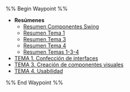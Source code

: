 %% Begin Waypoint %%
- **Resúmenes**
	- [Resumen Componentes Swing](./Res%C3%BAmenes/Resumen%20Componentes%20Swing.md)
	- [Resumen Tema 1](./Res%C3%BAmenes/Resumen%20Tema%201.md)
	- [Resumen Tema 3](./Res%C3%BAmenes/Resumen%20Tema%203.md)
	- [Resumen Tema 4](./Res%C3%BAmenes/Resumen%20Tema%204.md)
	- [Resumen Temas 1-3-4](./Res%C3%BAmenes/Resumen%20Temas%201-3-4.md)
- [TEMA 1. Confección de interfaces](./TEMA%201.%20Confecci%C3%B3n%20de%20interfaces.md)
- [TEMA 3. Creación de componentes visuales](./TEMA%203.%20Creaci%C3%B3n%20de%20componentes%20visuales.md)
- [TEMA 4. Usabilidad](./TEMA%204.%20Usabilidad.md)

%% End Waypoint %%